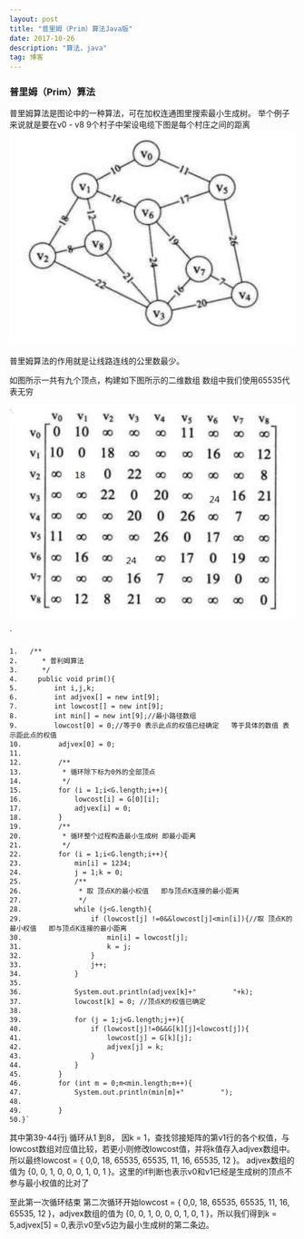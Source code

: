 ```yaml
---
layout: post
title: "普里姆（Prim）算法Java版"
date: 2017-10-26
description: "算法，java"
tag: 博客
---
```


### 普里姆（Prim）算法
普里姆算法是图论中的一种算法，可在加权连通图里搜索最小生成树。
举个例子来说就是要在v0 - v8 9个村子中架设电缆下图是每个村庄之间的距离
![](/images/普里姆1.jpg)

普里姆算法的作用就是让线路连线的公里数最少。



如图所示一共有九个顶点，构建如下图所示的二维数组 数组中我们使用65535代表无穷

![](/images/普里姆2.png)



`

	1. 	 /**
	2.      * 普利姆算法
	3.      */
	4.     public void prim(){
	5.         int i,j,k;
	6.         int adjvex[] = new int[9];
	7.         int lowcost[] = new int[9];
	8.         int min[] = new int[9];//最小路径数组
	9.         lowcost[0] = 0;//等于0 表示此点的权值已经确定   等于具体的数值 表示距此点的权值
	10.         adjvex[0] = 0;
	11.
	12.         /**
	13.          * 循环除下标为0外的全部顶点
	14.          */
	15.         for (i = 1;i<G.length;i++){
	16.             lowcost[i] = G[0][i];
	17.             adjvex[i] = 0;
	18.         }
	19.         /**
	20.          * 循环整个过程构造最小生成树 即最小距离
	21.          */
	22.         for (i = 1;i<G.length;i++){
	23.             min[i] = 1234;
	24.             j = 1;k = 0;
	25.             /**
	26.              * 取 顶点K的最小权值   即与顶点K连接的最小距离
	27.              */
	28.             while (j<G.length){
	29.                 if (lowcost[j] !=0&&lowcost[j]<min[i]){//取 顶点K的最小权值   即与顶点K连接的最小距离
	30.                     min[i] = lowcost[j];
	31.                     k = j;
	32.                 }
	33.                 j++;
	34.             }
	35.
	36.             System.out.println(adjvex[k]+"         "+k);
	37.             lowcost[k] = 0; //顶点K的权值已确定
	38.
	39.             for (j = 1;j<G.length;j++){
	40.                 if (lowcost[j]!=0&&G[k][j]<lowcost[j]){
	41.                     lowcost[j] = G[k][j];
	42.                     adjvex[j] = k;
	43.                 }
	44.             }
	45.         }
	46.         for (int m = 0;m<min.length;m++){
	47.             System.out.println(min[m]+"         ");
	48.
	49.         }
   	50.}`



   其中第39-44行j 循环从1 到8， 因k = 1，查找邻接矩阵的第v1行的各个权值，与lowcost数组对应值比较，若更小则修改lowcost值，并将k值存入adjvex数组中。所以最终lowcost = { 0,0, 18, 65535, 65535, 11, 16, 65535, 12 }。 adjvex数组的值为 {0, 0, 1, 0, 0, 0, 1, 0, 1 }。这里的if判断也表示v0和v1已经是生成树的顶点不参与最小权值的比对了

   至此第一次循环结束 第二次循环开始lowcost = { 0,0, 18, 65535, 65535, 11, 16, 65535, 12 }，adjvex数组的值为 {0, 0, 1, 0, 0, 0, 1, 0, 1 }，所以我们得到k = 5,adjvex[5] = 0,表示v0至v5边为最小生成树的第二条边。



